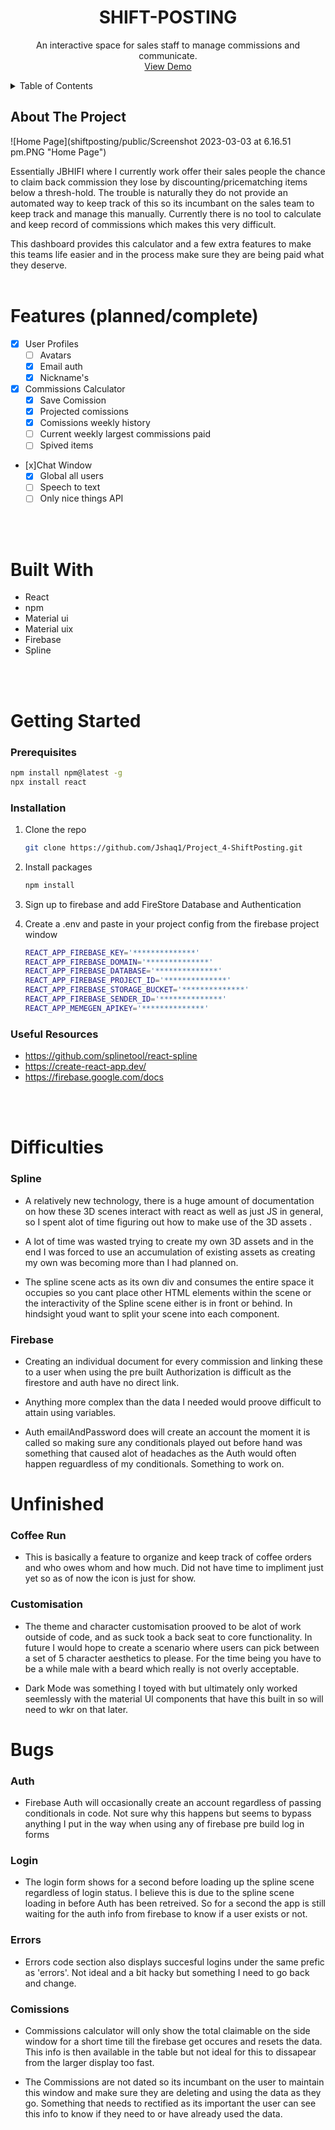 <div align="center">

  <h1 align="center">SHIFT-POSTING</h1>

  <p align="center">
    An interactive space for sales staff to manage commissions and communicate.
    <br />
    <a href="https://jshaq1.github.io/Project_4-ShiftPosting/undefined">View Demo</a>
    <br/>
  </p>
</div>

<details>
  <summary>Table of Contents</summary>
  <ol>
    <li>
      <a href="#about-the-project">About The Project</a>
      <ul>
        <li><a href="#features">Features</a></li>
        <li><a href="#built-with">Built With</a></li>
      </ul>
    </li>
    <li>
      <a href="#getting-started">Getting Started</a>
      <ul>
        <li><a href="#prerequisites">Prerequisites</a></li>
        <li><a href="#installation">Installation</a></li>
        <li><a href="#useful resources">Useful Resources</a></li>
      </ul>
    </li>
    <li><a href="#usage">Usage</a></li>
  </ol>
</details>

## About The Project
![Home Page](shiftposting/public/Screenshot 2023-03-03 at 6.16.51 pm.PNG "Home Page")

Essentially JBHIFI where I currently work offer their sales people the chance to claim back commission they lose by discounting/pricematching items below a thresh-hold. The trouble is naturally they do not provide an automated way to keep track of this so its incumbant on the sales team to keep track and manage this manually. Currently there is no tool to calculate and keep record of commissions which makes this very difficult. 

This dashboard provides this calculator and a few extra features to make this teams life easier and in the process make sure they are being paid what they deserve. 
<br/>
<br/>
# Features (planned/complete)
 - [x] User Profiles 
    - [ ] Avatars
    - [x] Email auth
    - [x] Nickname's

 - [x] Commissions Calculator
    - [x] Save Comission
    - [x] Projected comissions
    - [x] Comissions weekly history
    - [ ] Current weekly largest commissions paid
    - [ ] Spived items
    
- [x]Chat Window
    - [x] Global all users 
    - [ ] Speech to text 
    - [ ] Only nice things API
<br/>
<br/>

# Built With

- React 
- npm 
- Material ui 
- Material uix 
- Firebase 
- Spline 

<br/>
<br/>

#  Getting Started

### Prerequisites

 ```sh
 npm install npm@latest -g
 npx install react
 ```

 ### Installation
 1. Clone the repo
    ```sh
    git clone https://github.com/Jshaq1/Project_4-ShiftPosting.git
    ```

 2. Install packages
    ```sh
    npm install
    ```

3. Sign up to firebase and add FireStore Database and Authentication 
4. Create a .env and paste in your project config from the firebase project window
    ```sh
    REACT_APP_FIREBASE_KEY='**************'
    REACT_APP_FIREBASE_DOMAIN='**************'
    REACT_APP_FIREBASE_DATABASE='**************'
    REACT_APP_FIREBASE_PROJECT_ID='**************'
    REACT_APP_FIREBASE_STORAGE_BUCKET='**************'
    REACT_APP_FIREBASE_SENDER_ID='**************'
    REACT_APP_MEMEGEN_APIKEY='**************'
    ```

### Useful Resources 
- https://github.com/splinetool/react-spline
- https://create-react-app.dev/
- https://firebase.google.com/docs
    

<br/><br/>
# Difficulties

### Spline 
 - A relatively new technology, there is a huge amount of documentation on how these 3D scenes interact with react as well as just JS in general, so I spent alot of time figuring out how to make use of the 3D assets . 

 - A lot of time was wasted trying to create my own 3D assets and in the end I was forced to use an accumulation of existing assets as creating my own was becoming more than I had planned on. 

 - The spline scene acts as its own div and consumes the entire space it occupies so you cant place other HTML elements within the scene or the interactivity of the Spline scene either is in front or behind. In hindsight youd want to split your scene into each component. 

 ### Firebase 
 - Creating an individual document for every commission and linking these to a user when using the pre built Authorization is difficult as the firestore and auth have no direct link. 

 - Anything more complex than the data I needed would proove difficult to attain using variables. 

 - Auth emailAndPassword does will create an account the moment it is called so making sure any conditionals played out before hand was something that caused alot of headaches as the Auth would often happen reguardless of my conditionals. Something to work on. 


# Unfinished 

### Coffee Run 
- This is basically a feature to organize and keep track of coffee orders and who owes whom and how much. Did not have time to impliment just yet so as of now the icon is just for show. 

### Customisation
- The theme and character customisation prooved to be alot of work outside of code, and as suck took a back seat to core functionality. In future I would hope to create a scenario where users can pick between a set of 5 character aesthetics to please. For the time being you have to be a while male with a beard which really is not overly acceptable. 

- Dark Mode was something I toyed with but ultimately only worked seemlessly with the material UI components that have this built in so will need to wkr on that later. 


 # Bugs
 
 ### Auth
 - Firebase Auth will occasionally create an account regardless of passing conditionals in code. Not sure why this happens but seems to bypass anything I put in the way when using any of firebase pre build log in forms 

### Login
- The login form shows for a second before loading up the spline scene regardless of login status. I believe this is due to the spline scene loading in before Auth has been retreived. So for a second the app is still waiting for the auth info from firebase to know if a user exists or not. 

### Errors 
- Errors code section also displays succesful logins under the same prefic as 'errors'. Not ideal and a bit hacky but something I need to go back and change. 

### Comissions 
- Commissions calculator will only show the total claimable on the side window for a short time till the firebase get occures and resets the data. This info is then available in the table but not ideal for this to dissapear from the larger display too fast. 

- The Commissions are not dated so its incumbant on the user to maintain this window and make sure they are deleting and using the data as they go. Something that needs to rectified as its important the user can see this info to know if they need to or have already used the data. 

